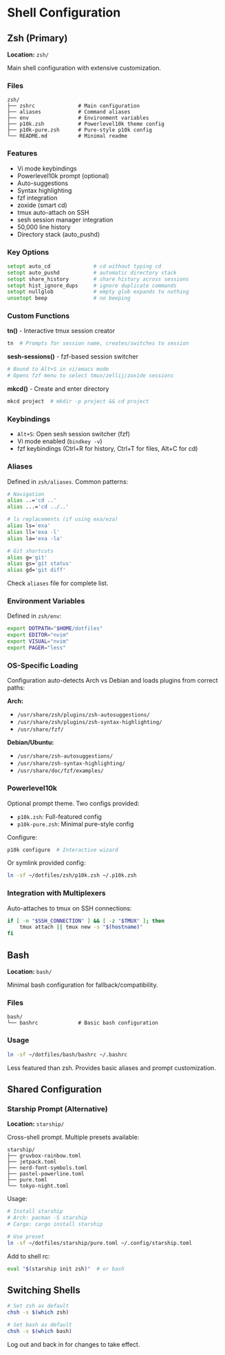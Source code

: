 # Shell Configuration

## Zsh (Primary)

**Location:** `zsh/`

Main shell configuration with extensive customization.

### Files

```
zsh/
├── zshrc              # Main configuration
├── aliases            # Command aliases
├── env                # Environment variables
├── p10k.zsh           # Powerlevel10k theme config
├── p10k-pure.zsh      # Pure-style p10k config
└── README.md          # Minimal readme
```

### Features

- Vi mode keybindings
- Powerlevel10k prompt (optional)
- Auto-suggestions
- Syntax highlighting
- fzf integration
- zoxide (smart cd)
- tmux auto-attach on SSH
- sesh session manager integration
- 50,000 line history
- Directory stack (auto_pushd)

### Key Options

```zsh
setopt auto_cd              # cd without typing cd
setopt auto_pushd           # automatic directory stack
setopt share_history        # share history across sessions
setopt hist_ignore_dups     # ignore duplicate commands
setopt nullglob             # empty glob expands to nothing
unsetopt beep               # no beeping
```

### Custom Functions

**tn()** - Interactive tmux session creator
```bash
tn  # Prompts for session name, creates/switches to session
```

**sesh-sessions()** - fzf-based session switcher
```bash
# Bound to Alt+S in vi/emacs mode
# Opens fzf menu to select tmux/zellij/zoxide sessions
```

**mkcd()** - Create and enter directory
```bash
mkcd project  # mkdir -p project && cd project
```

### Keybindings

- `Alt+S`: Open sesh session switcher (fzf)
- Vi mode enabled (`bindkey -v`)
- fzf keybindings (Ctrl+R for history, Ctrl+T for files, Alt+C for cd)

### Aliases

Defined in `zsh/aliases`. Common patterns:

```bash
# Navigation
alias ..='cd ..'
alias ...='cd ../..'

# ls replacements (if using exa/eza)
alias ls='exa'
alias ll='exa -l'
alias la='exa -la'

# Git shortcuts
alias g='git'
alias gs='git status'
alias gd='git diff'
```

Check `aliases` file for complete list.

### Environment Variables

Defined in `zsh/env`:

```bash
export DOTPATH="$HOME/dotfiles"
export EDITOR="nvim"
export VISUAL="nvim"
export PAGER="less"
```

### OS-Specific Loading

Configuration auto-detects Arch vs Debian and loads plugins from correct paths:

**Arch:**
- `/usr/share/zsh/plugins/zsh-autosuggestions/`
- `/usr/share/zsh/plugins/zsh-syntax-highlighting/`
- `/usr/share/fzf/`

**Debian/Ubuntu:**
- `/usr/share/zsh-autosuggestions/`
- `/usr/share/zsh-syntax-highlighting/`
- `/usr/share/doc/fzf/examples/`

### Powerlevel10k

Optional prompt theme. Two configs provided:

- `p10k.zsh`: Full-featured config
- `p10k-pure.zsh`: Minimal pure-style config

Configure:
```bash
p10k configure  # Interactive wizard
```

Or symlink provided config:
```bash
ln -sf ~/dotfiles/zsh/p10k.zsh ~/.p10k.zsh
```

### Integration with Multiplexers

Auto-attaches to tmux on SSH connections:

```bash
if [ -n "$SSH_CONNECTION" ] && [ -z "$TMUX" ]; then
    tmux attach || tmux new -s "$(hostname)"
fi
```

## Bash

**Location:** `bash/`

Minimal bash configuration for fallback/compatibility.

### Files

```
bash/
└── bashrc             # Basic bash configuration
```

### Usage

```bash
ln -sf ~/dotfiles/bash/bashrc ~/.bashrc
```

Less featured than zsh. Provides basic aliases and prompt customization.

## Shared Configuration

### Starship Prompt (Alternative)

**Location:** `starship/`

Cross-shell prompt. Multiple presets available:

```
starship/
├── gruvbox-rainbow.toml
├── jetpack.toml
├── nerd-font-symbols.toml
├── pastel-powerline.toml
├── pure.toml
└── tokyo-night.toml
```

Usage:
```bash
# Install starship
# Arch: pacman -S starship
# Cargo: cargo install starship

# Use preset
ln -sf ~/dotfiles/starship/pure.toml ~/.config/starship.toml
```

Add to shell rc:
```bash
eval "$(starship init zsh)"  # or bash
```

## Switching Shells

```bash
# Set zsh as default
chsh -s $(which zsh)

# Set bash as default
chsh -s $(which bash)
```

Log out and back in for changes to take effect.
